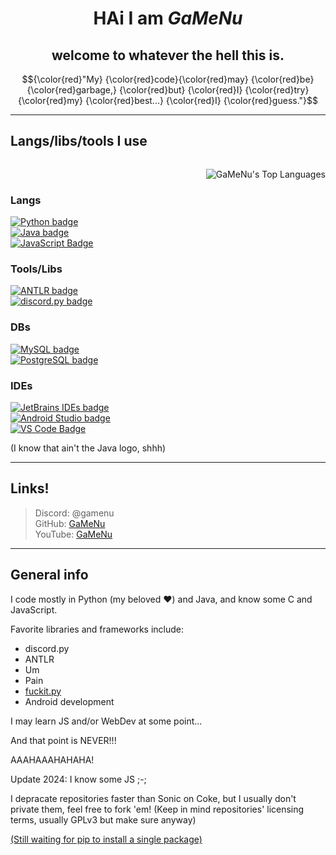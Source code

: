 <h1 align="center">HAi I am <i>GaMeNu</i></h1> 

<h2 align="center">welcome to whatever the hell this is.</h2>

<p align="center">
  $${\color{red}"My} {\color{red}code}{\color{red}may} {\color{red}be}{\color{red}garbage,} {\color{red}but} {\color{red}I} {\color{red}try} {\color{red}my} {\color{red}best...} {\color{red}I} {\color{red}guess."}$$
</p>
<hr/>

## Langs/libs/tools I use
<span align="right" style="float:right;">
  <p align="left">
    <img alt="GaMeNu's Top Languages" align="right" style="float: right;" src= "https://github-readme-stats.vercel.app/api/top-langs/?username=GaMeNu&theme=material-palenight&show_icons=true&hide_border=false&layout=compact"/>
  </p>
</span>

<span align="left" style="float:left;">
  <h3>Langs</h3>
    <a href="https://www.python.org/">
      <img alt="Python badge" src="https://img.shields.io/badge/Python-%23306998?style=for-the-badge&logo=python&logoColor=white&labelColor=%23306998&color=%234B8BBE&link=https%3A%2F%2Fwww.python.org%2F"/>
    </a><br/>
    <a href="https://www.java.com/">
      <img alt="Java badge" src="https://img.shields.io/badge/Java-%23306998?style=for-the-badge&logo=coffeescript&logoColor=white&labelColor=%23ED1D25&color=%23F14C4D&link=https%3A%2F%2Fwww.java.com%2F"/>
    </a><br/>
    <a href="https://en.wikipedia.org/wiki/JavaScript">
      <img alt="JavaScript Badge" src="https://img.shields.io/badge/JavaScript-NONE?style=for-the-badge&logo=javascript&logoColor=%23F0DB4F&labelColor=%23323330&color=%23F0DB4F">
    </a><br/>
    <h3>Tools/Libs</h3>
    <a href="https://www.antlr.org/">
      <img alt="ANTLR badge" src="https://img.shields.io/badge/ANTLR-red?style=for-the-badge"/>
    </a><br/>
     <a href="https://www.discordpy.readthedocs.io/en/stable/">
      <img alt="discord.py badge" src="https://img.shields.io/badge/Discord.py-%23306998?style=for-the-badge&logo=discord&logoColor=white&labelColor=%235865F2&color=%234B8BBE&link=https%3A%2F%2Fwww.discordpy.readthedocs.io%2Fen%2Fstable%2F">
     </a><br/>
    <h3>DBs</h3>
    <a href="https://www.mysql.com/">
      <img alt="MySQL badge" src="https://img.shields.io/badge/-MySQL-%20%23F29111?style=for-the-badge&logo=mysql&logoColor=white&labelColor=%2300758F"/>
    </a><br/>
    <a href="https://www.postgresql.org/">
      <img alt="PostgreSQL badge" src="https://img.shields.io/badge/-PostgreSQL-%23666666?style=for-the-badge&logo=postgresql&logoColor=white&labelColor=%23336791"/>
    </a><br/>
    <h3>IDEs</h3>
    <a href="https://www.jetbrains.com/">
      <img alt="JetBrains IDEs badge" src="https://img.shields.io/badge/JetBrains%20IDEs-%23000000?style=for-the-badge&logo=jetbrains&logoColor=white&labelColor=%23000000&color=%23000000&link=https%3A%2F%2Fwww.jetbrains.com%2F"/>
    </a><br/>
    <a href="https://developer.android.com/studio">
      <img alt="Android Studio badge" src="https://img.shields.io/badge/Android_Studio-4285F4?style=for-the-badge&logo=android-studio&logoColor=ffffff&labelColor=3DDC84"/>
    </a><br/>
    <a href="https://code.visualstudio.com/">
      <img alt="VS Code Badge" src="https://img.shields.io/badge/VS--Code-NONE?style=for-the-badge&logo=vscodium&logoColor=%23252526&labelColor=%230098FF&color=%230065A9&link=https%3A%2F%2Fcode.visualstudio.com%2F">
    </a><br/>
  </p>

(I know that ain't the Java logo, shhh)
<hr/>

## Links!
> Discord: @gamenu<br/>
> GitHub: [GaMeNu](https://github.com/GaMeNu)<br/>
> YouTube: [GaMeNu](https://www.youtube.com/@GaMeNu)<br/>
<hr/>

## General info
I code mostly in Python (my beloved ❤️) and Java, and know some C and JavaScript.

Favorite libraries and frameworks include:
- discord.py
- ANTLR
- Um
- Pain
- [fuckit.py](https://github.com/ajalt/fuckitpy)
- Android development

I may learn JS and/or WebDev at some point...

And that point is NEVER!!!

AAAHAAAHAHAHA!

Update 2024: I know some JS ;-;

I depracate repositories faster than Sonic on Coke, but I usually don't private them, feel free to fork 'em! (Keep in mind repositories' licensing terms, usually GPLv3 but make sure anyway)

[(Still waiting for pip to install a single package)](https://www.youtube.com/watch?v=_ws0QtAiiXQ)

<!---
GaMeNu/GaMeNu is a ✨ special ✨ repository because its `README.md` (this file) appears on your GitHub profile.
You can click the Preview link to take a look at your changes.
--->

